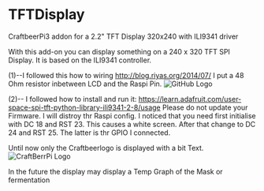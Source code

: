 # TFTDisplay
CraftbeerPi3 addon for a 2.2" TFT Display 320x240 with ILI9341 driver

With this add-on you can display something on a 240 x 320 TFT SPI Display.
It is based on the ILI9341 controller.

(1)--I followed this how to wiring
http://blog.riyas.org/2014/07/
I put a 48 Ohm resistor inbetween LCD and the Raspi Pin.
![GitHub Logo](/home/pi/craftbeerpi3/modules/plugins/TFTDisplay_240x320/gpio_connectio_to_tft_il9341.png)

(2)-- I followed how to install and run it:
https://learn.adafruit.com/user-space-spi-tft-python-library-ili9341-2-8/usage
Please do not update your Firmware. I will distroy thr Raspi config.
I noticed that you need first initialise with DC 18 and RST 23. This causes a white screen. After that change to DC 24 and RST 25. The latter is thr GPIO I connected.

Until now only the Craftbeerlogo is displayed with a bit Text. 
![CraftBerrPi Logo](/home/pi/craftbeerpi3/modules/ui/static/logo.png)


In the future the display may display a Temp Graph of the Mask or fermentation
